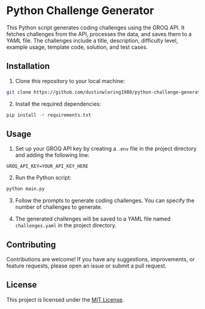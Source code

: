 # Python Challenge Generator

This Python script generates coding challenges using the GROQ API. It fetches challenges from the API, processes the data, and saves them to a YAML file. The challenges include a title, description, difficulty level, example usage, template code, solution, and test cases.

## Installation

1. Clone this repository to your local machine:

```bash
git clone https://github.com/dustinwloring1988/python-challenge-generator.git
```

2. Install the required dependencies:

```bash
pip install -r requirements.txt
```

## Usage

1. Set up your GROQ API key by creating a `.env` file in the project directory and adding the following line:

```
GROQ_API_KEY=YOUR_API_KEY_HERE
```

2. Run the Python script:

```bash
python main.py
```

3. Follow the prompts to generate coding challenges. You can specify the number of challenges to generate.

4. The generated challenges will be saved to a YAML file named `challenges.yaml` in the project directory.

## Contributing

Contributions are welcome! If you have any suggestions, improvements, or feature requests, please open an issue or submit a pull request.

## License

This project is licensed under the [MIT License](LICENSE).
```
